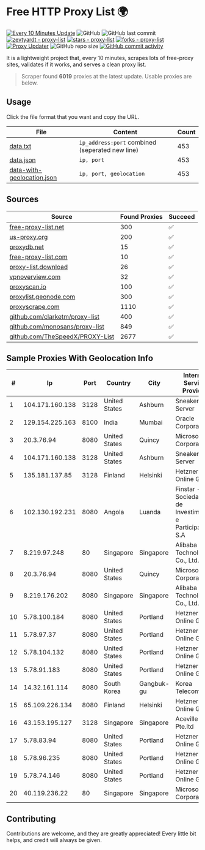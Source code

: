 
# Free HTTP Proxy List 🌍

[![Every 10 Minutes Update](https://github.com/mertguvencli/http-proxy-list/actions/workflows/main.yml/badge.svg?branch=main)](https://github.com/mertguvencli/http-proxy-list/actions/workflows/main.yml)
![GitHub](https://img.shields.io/github/license/mertguvencli/http-proxy-list)
![GitHub last commit](https://img.shields.io/github/last-commit/mertguvencli/http-proxy-list)
[![zevtyardt - proxy-list](https://img.shields.io/static/v1?label=zevtyardt&message=proxy-list&color=blue&logo=github)](https://github.com/zevtyardt/proxy-list "Go to GitHub repo")
[![stars - proxy-list](https://img.shields.io/github/stars/zevtyardt/proxy-list?style=social)](https://github.com/zevtyardt/proxy-list)
[![forks - proxy-list](https://img.shields.io/github/forks/zevtyardt/proxy-list?style=social)](https://github.com/zevtyardt/proxy-list)
[![Proxy Updater](https://github.com/zevtyardt/proxy-list/workflows/Proxy%20Updater/badge.svg)](https://github.com/zevtyardt/proxy-list/actions?query=workflow:"Proxy+Updater")
![GitHub repo size](https://img.shields.io/github/repo-size/zevtyardt/proxy-list)
[![GitHub commit activity](https://img.shields.io/github/commit-activity/m/zevtyardt/proxy-list?logo=commits)](https://github.com/zevtyardt/proxy-list/commits/main)

It is a lightweight project that, every 10 minutes, scrapes lots of free-proxy sites, validates if it works, and serves a clean proxy list.

> Scraper found **6019** proxies at the latest update. Usable proxies are below.

## Usage

Click the file format that you want and copy the URL.

|File|Content|Count|
|----|-------|-----|
|[data.txt](https://raw.githubusercontent.com/mertguvencli/http-proxy-list/main/proxy-list/data.txt)|`ip_address:port` combined (seperated new line)|453|
|[data.json](https://raw.githubusercontent.com/mertguvencli/http-proxy-list/main/proxy-list/data.json)|`ip, port`|453|
|[data-with-geolocation.json](https://raw.githubusercontent.com/mertguvencli/http-proxy-list/main/proxy-list/data-with-geolocation.json)|`ip, port, geolocation`|453|

## Sources

|Source|Found Proxies|Succeed|
|------|-------------|-------|
|[free-proxy-list.net](https://free-proxy-list.net)|300|✅|
|[us-proxy.org](https://www.us-proxy.org)|200|✅|
|[proxydb.net](http://proxydb.net)|15|✅|
|[free-proxy-list.com](https://free-proxy-list.com/?page=&port=&type%5B%5D=http&type%5B%5D=https&up_time=0&search=Search)|10|✅|
|[proxy-list.download](https://www.proxy-list.download/HTTP)|26|✅|
|[vpnoverview.com](https://vpnoverview.com/privacy/anonymous-browsing/free-proxy-servers)|32|✅|
|[proxyscan.io](https://www.proxyscan.io)|100|✅|
|[proxylist.geonode.com](https://proxylist.geonode.com/api/proxy-list?limit=300&page=1&sort_by=lastChecked&sort_type=desc&protocols=http,https)|300|✅|
|[proxyscrape.com](https://api.proxyscrape.com/v2/?request=displayproxies&protocol=http&timeout=10000&country=all&ssl=all&anonymity=all)|1110|✅|
|[github.com/clarketm/proxy-list](https://raw.githubusercontent.com/clarketm/proxy-list/master/proxy-list-raw.txt)|400|✅|
|[github.com/monosans/proxy-list](https://raw.githubusercontent.com/monosans/proxy-list/main/proxies/http.txt)|849|✅|
|[github.com/TheSpeedX/PROXY-List](https://raw.githubusercontent.com/TheSpeedX/PROXY-List/master/http.txt)|2677|✅|


## Sample Proxies With Geolocation Info

|#|Ip|Port|Country|City|Internet Service Provider|
|-|--|----|-------|----|-------------------------|
|1|104.171.160.138|3128|United States|Ashburn|Sneaker Server|
|2|129.154.225.163|8100|India|Mumbai|Oracle Corporation|
|3|20.3.76.94|8080|United States|Quincy|Microsoft Corporation|
|4|104.171.160.138|3128|United States|Ashburn|Sneaker Server|
|5|135.181.137.85|3128|Finland|Helsinki|Hetzner Online GmbH|
|6|102.130.192.231|8080|Angola|Luanda|Finstar - Sociedade de Investimento e Participacoes S.A|
|7|8.219.97.248|80|Singapore|Singapore|Alibaba (US) Technology Co., Ltd.|
|8|20.3.76.94|8080|United States|Quincy|Microsoft Corporation|
|9|8.219.176.202|8080|Singapore|Singapore|Alibaba (US) Technology Co., Ltd.|
|10|5.78.100.184|8080|United States|Portland|Hetzner Online GmbH|
|11|5.78.97.37|8080|United States|Portland|Hetzner Online GmbH|
|12|5.78.104.132|8080|United States|Portland|Hetzner Online GmbH|
|13|5.78.91.183|8080|United States|Portland|Hetzner Online GmbH|
|14|14.32.161.114|8080|South Korea|Gangbuk-gu|Korea Telecom|
|15|65.109.226.134|8080|Finland|Helsinki|Hetzner Online GmbH|
|16|43.153.195.127|3128|Singapore|Singapore|Aceville Pte.ltd|
|17|5.78.83.94|8080|United States|Portland|Hetzner Online GmbH|
|18|5.78.96.235|8080|United States|Portland|Hetzner Online GmbH|
|19|5.78.74.146|8080|United States|Portland|Hetzner Online GmbH|
|20|40.119.236.22|80|Singapore|Singapore|Microsoft Corporation|



## Contributing

Contributions are welcome, and they are greatly appreciated! Every
little bit helps, and credit will always be given.

